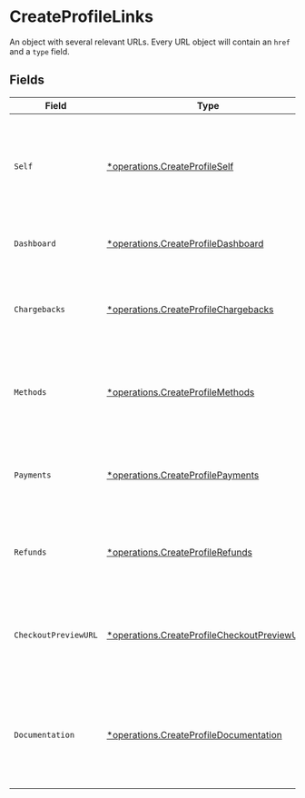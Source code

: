 # CreateProfileLinks

An object with several relevant URLs. Every URL object will contain an `href` and a `type` field.


## Fields

| Field                                                                                                     | Type                                                                                                      | Required                                                                                                  | Description                                                                                               |
| --------------------------------------------------------------------------------------------------------- | --------------------------------------------------------------------------------------------------------- | --------------------------------------------------------------------------------------------------------- | --------------------------------------------------------------------------------------------------------- |
| `Self`                                                                                                    | [*operations.CreateProfileSelf](../../models/operations/createprofileself.md)                             | :heavy_minus_sign:                                                                                        | In v2 endpoints, URLs are commonly represented as objects with an `href` and `type` field.                |
| `Dashboard`                                                                                               | [*operations.CreateProfileDashboard](../../models/operations/createprofiledashboard.md)                   | :heavy_minus_sign:                                                                                        | Link to the profile in the Mollie dashboard.                                                              |
| `Chargebacks`                                                                                             | [*operations.CreateProfileChargebacks](../../models/operations/createprofilechargebacks.md)               | :heavy_minus_sign:                                                                                        | The API resource URL of the chargebacks that belong to this profile.                                      |
| `Methods`                                                                                                 | [*operations.CreateProfileMethods](../../models/operations/createprofilemethods.md)                       | :heavy_minus_sign:                                                                                        | The API resource URL of the methods that are enabled for this profile.                                    |
| `Payments`                                                                                                | [*operations.CreateProfilePayments](../../models/operations/createprofilepayments.md)                     | :heavy_minus_sign:                                                                                        | The API resource URL of the payments that belong to this profile.                                         |
| `Refunds`                                                                                                 | [*operations.CreateProfileRefunds](../../models/operations/createprofilerefunds.md)                       | :heavy_minus_sign:                                                                                        | The API resource URL of the refunds that belong to this profile.                                          |
| `CheckoutPreviewURL`                                                                                      | [*operations.CreateProfileCheckoutPreviewURL](../../models/operations/createprofilecheckoutpreviewurl.md) | :heavy_minus_sign:                                                                                        | The hosted checkout preview URL. You need to be logged in to access this page.                            |
| `Documentation`                                                                                           | [*operations.CreateProfileDocumentation](../../models/operations/createprofiledocumentation.md)           | :heavy_minus_sign:                                                                                        | In v2 endpoints, URLs are commonly represented as objects with an `href` and `type` field.                |